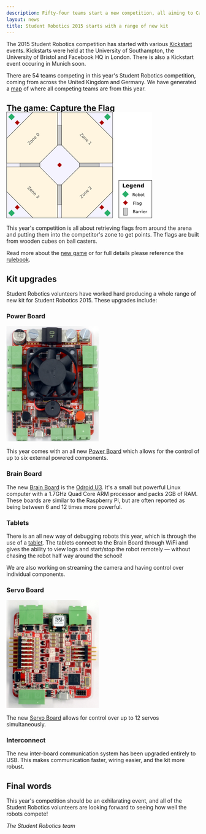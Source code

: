 ```yaml
---
description: Fifty-four teams start a new competition, all aiming to Capture the Flag.
layout: news
title: Student Robotics 2015 starts with a range of new kit
---
```


The 2015 Student Robotics competition has started with various [Kickstart](/events/kickstart) events.
Kickstarts were held at the University of Southampton, the University of Bristol and Facebook HQ in London.
There is also a Kickstart event occuring in Munich soon.

There are 54 teams competing in this year's Student Robotics competition, coming from across the United Kingdom and Germany. We have generated a [map](https://mapsengine.google.com/map/viewer?mid=zvzw_6CVihJs.kM7Ln0NcH6zk) of where all competing teams are from this year.


The game: Capture the Flag
-------------------------------

<img class="right" style="margin-top:-20px;" src="/images/content/arena-2015.png" title="The 2015 arena layout" alt="An image of the 2015 arena layout">

This year's competition is all about retrieving flags from around the arena and putting them into the competitor's zone to get points. The flags are built from wooden cubes on ball casters.

Read more about the [new game](/schools/game) or for full details please reference the [rulebook](/resources/2015/rulebook.pdf).

Kit upgrades
------------

Student Robotics volunteers have worked hard producing a whole range of new kit for Student Robotics 2015.
These upgrades include:

### Power Board

<img class="right" src="/images/content/kit/pbv4.png" height=300 width=241 title="A new Power Board (version 4)" alt="An image of the Power Board version 4">

This year comes with an all new [Power Board](/docs/kit/power_board) which allows for the control of up to six external powered components.

### Brain Board

The new [Brain Board](/docs/kit/brain_board) is the [Odroid U3](http://hardkernel.com/main/products/prdt_info.php).
It's a small but powerful Linux computer with a 1.7GHz Quad Core ARM processor and packs 2GB of RAM.
These boards are similar to the Raspberry Pi, but are often reported as being between 6 and 12 times more powerful.


### Tablets
There is an all new way of debugging robots this year, which is through the use of a [tablet](/docs/kit/tablet). The tablets connect to the Brain Board through WiFi and gives the ability to view logs and start/stop the robot remotely &mdash; without chasing the robot half way around the school!

We are also working on streaming the camera and having control over individual components.

### Servo Board

<img class="right" src="/images/content/kit/sbv4.png" height=281 width=241 title="A new Servo Board (version 4)" alt="An image of the Servo Board version 4">

The new [Servo Board](/docs/kit/servo_board) allows for control over up to 12 servos simultaneously.

### Interconnect

The new inter-board communication system has been upgraded entirely to USB. This makes communication faster, wiring easier, and the kit more robust.

Final words
-----------

This year's competition should be an exhilarating event, and all of the Student Robotics volunteers are looking forward to seeing how well the robots compete!

_The Student Robotics team_
